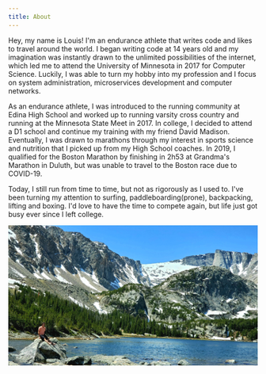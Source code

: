 ```yaml
---
title: About
---
```


Hey, my name is Louis! I'm an endurance athlete that writes code and likes to
travel around the world. I began writing code at 14 years old and my imagination
was instantly drawn to the unlimited possibilities of the internet, which led me
to attend the University of Minnesota in 2017 for Computer Science. Luckily, I
was able to turn my hobby into my profession and I focus on system
administration, microservices development and computer networks.

As an endurance athlete, I was introduced to the running community at Edina High
School and worked up to running varsity cross country and running at the
Minnesota State Meet in 2017. In college, I decided to attend a D1 school and
continue my training with my friend David Madison. Eventually, I was drawn to
marathons through my interest in sports science and nutrition that I picked up
from my High School coaches. In 2019, I qualified for the Boston Marathon by
finishing in 2h53 at Grandma's Marathon in Duluth, but was unable to travel to
the Boston race due to COVID-19.

Today, I still run from time to time, but not as rigorously as I used to. I've
been turning my attention to surfing, paddleboarding(prone), backpacking,
lifting and boxing. I'd love to have the time to compete again, but life just
got busy ever since I left college.

![base-photo](/image/background.jpeg)
